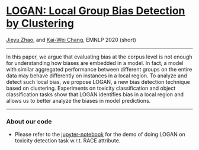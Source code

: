 # [LOGAN: Local Group Bias Detection by Clustering](https://arxiv.org/abs/2010.02867)
[Jieyu Zhao](https://jyzhao.net), and [Kai-Wei Chang](http://web.cs.ucla.edu/~kwchang/), EMNLP 2020 (short)

----
In this paper, we argue that evaluating bias at the corpus level is not enough for understanding how biases are embedded in a model. In fact, a model with similar aggregated performance between different groups on the entire data may behave differently on instances in a local region. To analyze and detect such local bias, we propose LOGAN, a new bias detection technique based on clustering. Experiments on toxicity classification and object classification tasks show that LOGAN identifies bias in a local region and allows us to better analyze the biases in model predictions.

--- 

### About our code
- Please refer to the [jupyter-notebook](./toxic_clustering_race-2nd2lastlayer.ipynb) for the demo of doing LOGAN on toxicity detection task w.r.t. RACE attribute.


